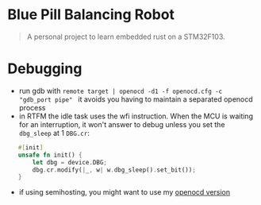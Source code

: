 # Blue Pill Balancing Robot

> A personal project to learn embedded rust on a STM32F103.

# Debugging
 - run gdb with `remote target | openocd -d1 -f openocd.cfg -c "gdb_port pipe" ` 
 it avoids you having to maintain a separated openocd process
 - in RTFM the idle task uses the wfi instruction. 
 When the MCU is waiting for an interruption, it 
 won't answer to debug unless you set the `dbg_sleep` at 1
 `DBG.cr`:
 ```rust
    #[init]
    unsafe fn init() {
        let dbg = device.DBG;
        dbg.cr.modify(|_, w| w.dbg_sleep().set_bit());
    }
``` 
- if using semihosting, you might want to use my 
[openocd version](https://github.com/nraynaud/openocd-semihosting-to-gdb)
